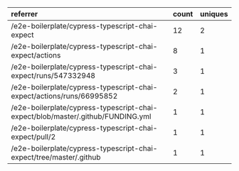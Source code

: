| referrer                                                                        | count | uniques |
| :------------------------------------------------------------------------------ | :---- | :------ |
| /e2e-boilerplate/cypress-typescript-chai-expect                                 | 12    | 2       |
| /e2e-boilerplate/cypress-typescript-chai-expect/actions                         | 8     | 1       |
| /e2e-boilerplate/cypress-typescript-chai-expect/runs/547332948                  | 3     | 1       |
| /e2e-boilerplate/cypress-typescript-chai-expect/actions/runs/66995852           | 2     | 1       |
| /e2e-boilerplate/cypress-typescript-chai-expect/blob/master/.github/FUNDING.yml | 1     | 1       |
| /e2e-boilerplate/cypress-typescript-chai-expect/pull/2                          | 1     | 1       |
| /e2e-boilerplate/cypress-typescript-chai-expect/tree/master/.github             | 1     | 1       |